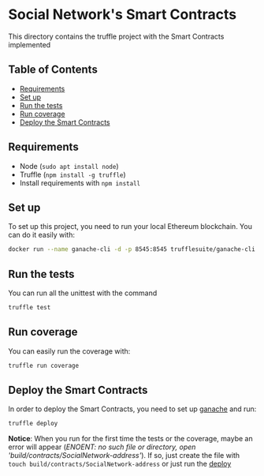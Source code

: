 # Social Network's Smart Contracts
This directory contains the truffle project with the Smart Contracts implemented

## Table of Contents
- [Requirements](#requirements)
- [Set up](#set-up)
- [Run the tests](#run-the-tests)
- [Run coverage](#run-coverage)
- [Deploy the Smart Contracts](#deploy-the-smart-contracts)

## Requirements
- Node (`sudo apt install node`)
- Truffle (`npm install -g truffle`)
- Install requirements with `npm install`

## Set up
To set up this project, you need to run your local Ethereum blockchain. You can do it easily with:
```bash
docker run --name ganache-cli -d -p 8545:8545 trufflesuite/ganache-cli:latest
```
## Run the tests
You can run all the unittest with the command
```bash
truffle test
```

## Run coverage
You can easily run the coverage with:
```bash
truffle run coverage
```

## Deploy the Smart Contracts
In order to deploy the Smart Contracts, you need to set up [ganache](#set-up) and run:
```bash
truffle deploy
```


**Notice**: When you run for the first time the tests or the coverage, maybe an error will appear 
(_ENOENT: no such file or directory, open 'build/contracts/SocialNetwork-address'_). If so, just create the file with 
`touch build/contracts/SocialNetwork-address` or just run the [deploy](#deploy-the-smart-contracts)

